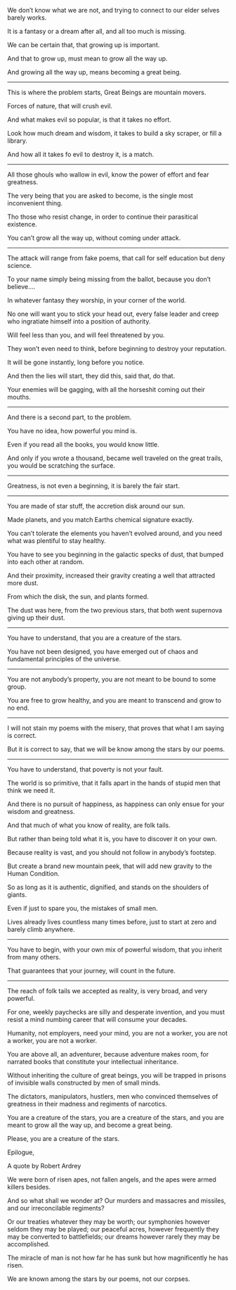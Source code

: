 We don’t know what we are not,
and trying to connect to our elder selves barely works.

It is a fantasy or a dream after all,
and all too much is missing.

We can be certain that,
that growing up is important.

And that to grow up,
must mean to grow all the way up.

And growing all the way up,
means becoming a great being.

---

This is where the problem starts,
Great Beings are mountain movers.

Forces of nature,
that will crush evil.

And what makes evil so popular,
is that it takes no effort.

Look how much dream and wisdom,
it takes to build a sky scraper, or fill a library.

And how all it takes fo evil to destroy it,
is a match.

---

All those ghouls who wallow in evil,
know the power of effort and fear greatness.

The very being that you are asked to become,
is the single most inconvenient thing.

Tho those who resist change,
in order to continue their parasitical existence.

You can’t grow all the way up,
without coming under attack.

---

The attack will range from fake poems,
that call for self education but deny science.

To your name simply being missing from the ballot,
because you don’t believe….

In whatever fantasy they worship,
in your corner of the world.

No one will want you to stick your head out,
every false leader and creep who ingratiate himself into a position of authority.

Will feel less than you,
and will feel threatened by you.

They won’t even need to think,
before beginning to destroy your reputation.

It will be gone instantly,
long before you notice.

And then the lies will start,
they did this, said that, do that.

Your enemies will be gagging,
with all the horseshit coming out their mouths.

---

And there is a second part,
to the problem.

You have no idea,
how powerful you mind is.

Even if you read all the books,
you would know little.

And only if you wrote a thousand,
became well traveled on the great trails, you would be scratching the surface.

---

Greatness, is not even a beginning,
it is barely the fair start.

---

You are made of star stuff,
the accretion disk around our sun.

Made planets,
and you match Earths chemical signature exactly.

You can’t tolerate the elements you haven’t evolved around,
and you need what was plentiful to stay healthy.

You have to see you beginning in the galactic specks of dust,
that bumped into each other at random.

And their proximity,
increased their gravity creating a well that attracted more dust.

From which the disk,
the sun, and plants formed.

The dust was here, from the two previous stars,
that both went supernova giving up their dust.

---

You have to understand,
that you are a creature of the stars.

You have not been designed,
you have emerged out of chaos and fundamental principles of the universe.

---

You are not anybody’s property,
you are not meant to be bound to some group.

You are free to grow healthy,
and you are meant to transcend and grow to no end.

---

I will not stain my poems with the misery,
that proves that what I am saying is correct.

But it is correct to say,
that we will be know among the stars by our poems.

---

You have to understand,
that poverty is not your fault.

The world is so primitive,
that it falls apart in the hands of stupid men that think we need it.

And there is no pursuit of happiness,
as happiness can only ensue for your wisdom and greatness.

And that much of what you know of reality,
are folk tails.

But rather than being told what it is,
you have to discover it on your own.

Because reality is vast,
and you should not follow in anybody’s footstep.

But create a brand new mountain peek,
that will add new gravity to the Human Condition.

So as long as it is authentic, dignified,
and stands on the shoulders of giants.

Even if just to spare you,
the mistakes of small men.

Lives already lives countless many times before,
just to start at zero and barely climb anywhere.

---

You have to begin, with your own mix of powerful wisdom,
that you inherit from many others.

That guarantees that your journey,
will count in the future.

---

The reach of folk tails we accepted as reality,
is very broad, and very powerful.

For one, weekly paychecks are silly and desperate invention,
and you must resist a mind numbing career that will consume your decades.

Humanity, not employers, need your mind,
you are not a worker, you are not a worker, you are not a worker.

You are above all, an adventurer, because adventure makes room,
for narrated books that constitute your intellectual inheritance.

Without inheriting the culture of great beings,
you will be trapped in prisons of invisible walls constructed by men of small minds.

The dictators, manipulators, hustlers,
men who convinced themselves of greatness in their madness and regiments of narcotics.

You are a creature of the stars, you are a creature of the stars,
and you are meant to grow all the way up, and become a great being.

Please,
you are a creature of the stars.

Epilogue,

A quote by Robert Ardrey

We were born of risen apes, not fallen angels,
and the apes were armed killers besides.

And so what shall we wonder at?
Our murders and massacres and missiles, and our irreconcilable regiments?

Or our treaties whatever they may be worth;
our symphonies however seldom they may be played;
our peaceful acres, however frequently they may be converted to battlefields;
our dreams however rarely they may be accomplished.

The miracle of man is not how far he has sunk but how magnificently he has risen.

We are known among the stars by our poems,
not our corpses.
